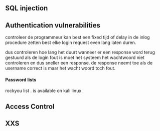 ## SQL injection
## Authentication vulnerabilities

controleer
de programmeur kan best een fixed tijd of delay in de inlog procedure zetten
best elke login request even lang laten duren.

dus controleren hoe lang het duurt wanneer er een response word terug gestuurd
als de login fout is moet het systeem het wachtwoord niet controleren en dus sneller een response. 
de response neemt toe als de username correct is maar het wacht woord toch fout.
#### Password lists
rockyou list . is available on kali linux
## Access Control
## XXS